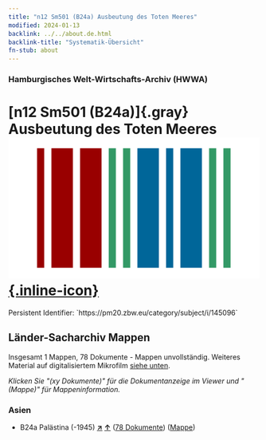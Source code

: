 ```yaml
---
title: "n12 Sm501 (B24a) Ausbeutung des Toten Meeres"
modified: 2024-01-13
backlink: ../../about.de.html
backlink-title: "Systematik-Übersicht"
fn-stub: about
---
```


### Hamburgisches Welt-Wirtschafts-Archiv (HWWA)

# [n12 Sm501 (B24a)]{.gray}&#8201; Ausbeutung des Toten Meeres &#160; [![Wikidata](/images/Wikidata-logo.svg "Wikidata"){.inline-icon}](http://www.wikidata.org/entity/Q104710565)

<div class="hint">Persistent Identifier: `https://pm20.zbw.eu/category/subject/i/145096`</div>







## Länder-Sacharchiv Mappen






Insgesamt 1 Mappen, 78 Dokumente - Mappen unvollständig. Weiteres Material auf digitalisiertem Mikrofilm [siehe unten](#filmsections).

_Klicken Sie "(xy Dokumente)" für die Dokumentanzeige im Viewer und "(Mappe)" für Mappeninformation._




### Asien

- B24a Palästina (-1945) [**&nearr;**](../../../geo/i/141115/about.de.html "Palästina (-1945) (alle Mappen)") [**&uarr;**](../../../geo/about.de.html#B24a "Ländersystematik") (<a href="https://pm20.zbw.eu/iiifview/folder/sh/141115,145096" title="über: Palästina (-1945) : Ausbeutung des Toten Meeres" target="_blank">78 Dokumente</a>) ([Mappe](../../../../folder/sh/1411xx/141115/1450xx/145096/about.de.html))



<a id="filmsections" />














